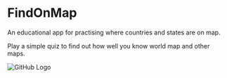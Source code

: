 # FindOnMap
An educational app for practising where countries and states are on map.

Play a simple quiz to find out how well you know world map and other maps.

![GitHub Logo](/images/logo.png)
